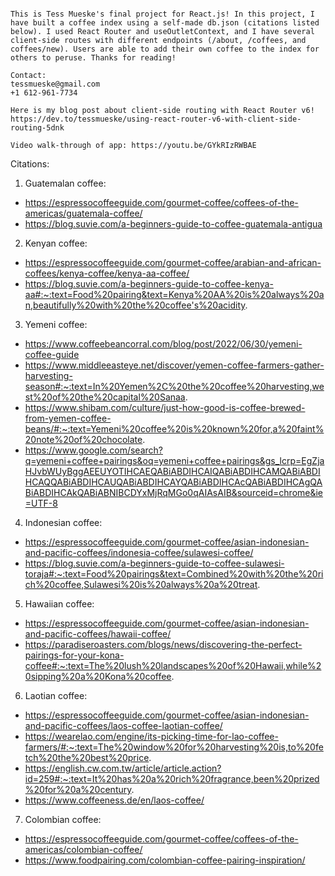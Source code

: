 ~~~~~~~~~~~~~~~~~~~~~~~~~~~~~~~~~~~~~~

This is Tess Mueske's final project for React.js! In this project, I have built a coffee index using a self-made db.json (citations listed below). I used React Router and useOutletContext, and I have several client-side routes with different endpoints (/about, /coffees, and coffees/new). Users are able to add their own coffee to the index for others to peruse. Thanks for reading!

Contact:
tessmueske@gmail.com
+1 612-961-7734

Here is my blog post about client-side routing with React Router v6! https://dev.to/tessmueske/using-react-router-v6-with-client-side-routing-5dnk

Video walk-through of app: https://youtu.be/GYkRIzRWBAE

~~~~~~~~~~~~~~~~~~~~~~~~~~~~~~~~~~~~~~

Citations:
1. Guatemalan coffee: 
- https://espressocoffeeguide.com/gourmet-coffee/coffees-of-the-americas/guatemala-coffee/
- https://blog.suvie.com/a-beginners-guide-to-coffee-guatemala-antigua

2. Kenyan coffee:
- https://espressocoffeeguide.com/gourmet-coffee/arabian-and-african-coffees/kenya-coffee/kenya-aa-coffee/
- https://blog.suvie.com/a-beginners-guide-to-coffee-kenya-aa#:~:text=Food%20pairing&text=Kenya%20AA%20is%20always%20an,beautifully%20with%20the%20coffee's%20acidity.

3. Yemeni coffee:
- https://www.coffeebeancorral.com/blog/post/2022/06/30/yemeni-coffee-guide
- https://www.middleeasteye.net/discover/yemen-coffee-farmers-gather-harvesting-season#:~:text=In%20Yemen%2C%20the%20coffee%20harvesting,west%20of%20the%20capital%20Sanaa.
- https://www.shibam.com/culture/just-how-good-is-coffee-brewed-from-yemen-coffee-beans/#:~:text=Yemeni%20coffee%20is%20known%20for,a%20faint%20note%20of%20chocolate.
- https://www.google.com/search?q=yemeni+coffee+pairings&oq=yemeni+coffee+pairings&gs_lcrp=EgZjaHJvbWUyBggAEEUYOTIHCAEQABiABDIHCAIQABiABDIHCAMQABiABDIHCAQQABiABDIHCAUQABiABDIHCAYQABiABDIHCAcQABiABDIHCAgQABiABDIHCAkQABiABNIBCDYxMjRqMGo0qAIAsAIB&sourceid=chrome&ie=UTF-8

4. Indonesian coffee:
- https://espressocoffeeguide.com/gourmet-coffee/asian-indonesian-and-pacific-coffees/indonesia-coffee/sulawesi-coffee/
- https://blog.suvie.com/a-beginners-guide-to-coffee-sulawesi-toraja#:~:text=Food%20pairings&text=Combined%20with%20the%20rich%20coffee,Sulawesi%20is%20always%20a%20treat.

5. Hawaiian coffee:
- https://espressocoffeeguide.com/gourmet-coffee/asian-indonesian-and-pacific-coffees/hawaii-coffee/
- https://paradiseroasters.com/blogs/news/discovering-the-perfect-pairings-for-your-kona-coffee#:~:text=The%20lush%20landscapes%20of%20Hawaii,while%20sipping%20a%20Kona%20coffee.

6. Laotian coffee:
- https://espressocoffeeguide.com/gourmet-coffee/asian-indonesian-and-pacific-coffees/laos-coffee-laotian-coffee/
- https://wearelao.com/engine/its-picking-time-for-lao-coffee-farmers/#:~:text=The%20window%20for%20harvesting%20is,to%20fetch%20the%20best%20price.
- https://english.cw.com.tw/article/article.action?id=259#:~:text=It%20has%20a%20rich%20fragrance,been%20prized%20for%20a%20century.
- https://www.coffeeness.de/en/laos-coffee/

7. Colombian coffee:
- https://espressocoffeeguide.com/gourmet-coffee/coffees-of-the-americas/colombian-coffee/
- https://www.foodpairing.com/colombian-coffee-pairing-inspiration/